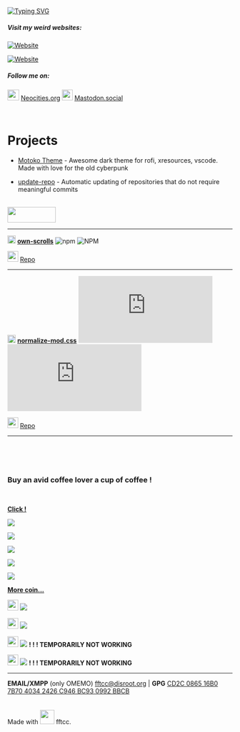 [![Typing SVG](https://readme-typing-svg.herokuapp.com?color=FF99CC&center=true&vCenter=true&multiline=true&height=94&lines=Hello+wanderer!+They+call+me;+FREAK+FROM+THE+COMPUTER+CLUB;fftcc+in+short)](https://git.io/typing-svg)

##### **Visit my weird websites**:

[![Website](https://img.shields.io/website?down_color=ed4e50&down_message=offline&label=ff99cc.art&style=flat-square&up_color=50ee80&up_message=online&url=https%3A%2F%2Fff99cc.art)](https://ff99cc.art)

[![Website](https://img.shields.io/website?down_color=ed4e50&down_message=offline&label=ff99cc.neocities.org&style=flat-square&up_color=50ee80&up_message=online&url=https%3A%2F%2Fff99cc.neocities.org)](https://ff99cc.neocities.org)

##### Follow me on:

<img src="https://git.disroot.org/fftcc/Buy-me-a-coffee/raw/main/badges/neocities.png" style="width:26px;height:24px;" /> [Neocities.org](https://neocities.org/site/ff99cc)
<img src="https://git.disroot.org/fftcc/Buy-me-a-coffee/raw/main/badges/mastodon.png" style="width:24px;" /> [Mastodon.social](https://mas.to/@fftcc)

<br>

# Projects
- [Motoko Theme](https://git.disroot.org/motoko-theme/motoko-theme) - Awesome dark theme for rofi, xresources, vscode. Made with love for the old cyberpunk

- [update-repo](https://git.disroot.org/fftcc/update-repo) - Automatic updating of repositories that do not require meaningful commits

<br>

<img src="https://git.disroot.org/fftcc/Buy-me-a-coffee/raw/main/badges/npm-logo-red.png" style="width:108px; height:35px;"/>

---
<img src="https://git.disroot.org/fftcc/Buy-me-a-coffee/raw/main/badges/npm.png" style="width:18px;" /> [**own-scrolls**](https://www.npmjs.com/package/own-scrolls)  ![npm](https://img.shields.io/npm/v/own-scrolls?color=%239867f0&style=flat-square) ![NPM](https://img.shields.io/npm/l/own-scrolls?color=%23ff99cc&style=flat-square)

<img src="https://git.disroot.org/fftcc/Buy-me-a-coffee/raw/main/badges/git.png" style="width:24px;" /> [Repo](https://git.disroot.org/fftcc/own-scrolls)

---

<img src="https://git.disroot.org/fftcc/Buy-me-a-coffee/raw/main/badges/npm.png" style="width:18px;" /> [**normalize-mod.css**](https://www.npmjs.com/package/normalize-mod.css)  ![npm](https://img.shields.io/npm/v/normalize-mod.css?color=%239867f0&style=flat-square) ![NPM](https://img.shields.io/npm/l/normalize-mod.css?color=%23ff99cc&style=flat-square)

<img src="https://git.disroot.org/fftcc/Buy-me-a-coffee/raw/main/badges/git.png" style="width:24px;" /> [Repo](https://notabug.org/fftcc/normalize-mod.css)

---

<br>
<br>
<br>

### Buy an avid coffee lover a cup of coffee !
<br>

[**Click !**](https://git.disroot.org/fftcc/Buy-me-a-coffee/src/main/Buy-me-a-coffee.md)

[![](https://git.disroot.org/fftcc/Buy-me-a-coffee/raw/main/btc/btc.png)](https://git.disroot.org/fftcc/Buy-me-a-coffee/src/main/btc/btc.md)

[![](https://git.disroot.org/fftcc/Buy-me-a-coffee/raw/main/trx/trx-usdt.png)](https://git.disroot.org/fftcc/Buy-me-a-coffee/src/main/trx/trx.md)

[![](https://git.disroot.org/fftcc/Buy-me-a-coffee/raw/main/xmr/xmr.png)](https://git.disroot.org/fftcc/Buy-me-a-coffee/src/main/xmr/xmr.md)

[![](https://git.disroot.org/fftcc/Buy-me-a-coffee/raw/main/eth/eth.png)](https://git.disroot.org/fftcc/Buy-me-a-coffee/src/main/eth/eth.md)

[![](https://git.disroot.org/fftcc/Buy-me-a-coffee/raw/main/ltc/ltc.png)](https://git.disroot.org/fftcc/Buy-me-a-coffee/src/main/ltc/ltc.md)

[**More coin...**](https://git.disroot.org/fftcc/Buy-me-a-coffee/src/main/Buy-me-a-coffee.md)

<img src="https://git.disroot.org/fftcc/Buy-me-a-coffee/raw/main/badges/qiwi-logo.png" style="width:24px;" /> [![](https://git.disroot.org/fftcc/Buy-me-a-coffee/raw/main/badges/qiwi.png)](https://qiwi.com/n/RUSSI698)

<img src="https://git.disroot.org/fftcc/Buy-me-a-coffee/raw/main/badges/qiwi2-logo.png" style="width:24px;" /> [![](https://git.disroot.org/fftcc/Buy-me-a-coffee/raw/main/badges/qiwi-donate.png)](https://donate.qiwi.com/payin/copywtf)

<img src="https://git.disroot.org/fftcc/Buy-me-a-coffee/raw/main/badges/liberapay-logo.png" style="width:24px;" /> [![](https://git.disroot.org/fftcc/Buy-me-a-coffee/raw/main/badges/liberapay.png)](https://liberapay.com/fftcc/) **! ! ! TEMPORARILY NOT WORKING**

<img src="https://git.disroot.org/fftcc/Buy-me-a-coffee/raw/main/badges/ko-fi-logo.png" style="width:24px;" /> [![](https://git.disroot.org/fftcc/Buy-me-a-coffee/raw/main/badges/ko-fi.png)](https://ko-fi.com/fftcc) **! ! ! TEMPORARILY NOT WORKING**

---

**EMAIL/XMPP** (only OMEMO) <fftcc@disroot.org> | **GPG** [CD2C 0865 16B0 7B70 4034  2426 C946 BC93 0992 BBCB](https://git.disroot.org/fftcc/Buy-me-a-coffee/raw/branch/main/GPG.txt)
<br>
<br>
<br>
Made with <img src="https://git.disroot.org/fftcc/Buy-me-a-coffee/raw/main/badges/love.png" style="width:32px;" /> fftcc.

